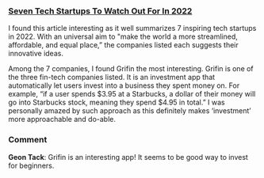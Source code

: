 ### [Seven Tech Startups To Watch Out For In 2022](https://tech.co/news/top-tech-companies-2022)

I found this article interesting as it well summarizes 7 inspiring tech startups in 2022. With an universal aim to "make the world a more streamlined, affordable, and equal place,” the companies listed each suggests their innovative ideas.

Among the 7 companies, I found Grifin the most interesting. Grifin is one of the three fin-tech companies listed. It is an investment app that automatically let users invest into a business they spent money on. For example, “if a user spends $3.95 at a Starbucks, a dollar of their money will go into Starbucks stock, meaning they spend $4.95 in total.” I was personally amazed by such approach as this definitely makes ‘investment’ more approachable and do-able.

### Comment
**Geon Tack**: Grifin is an interesting app! It seems to be good way to invest for beginners.

